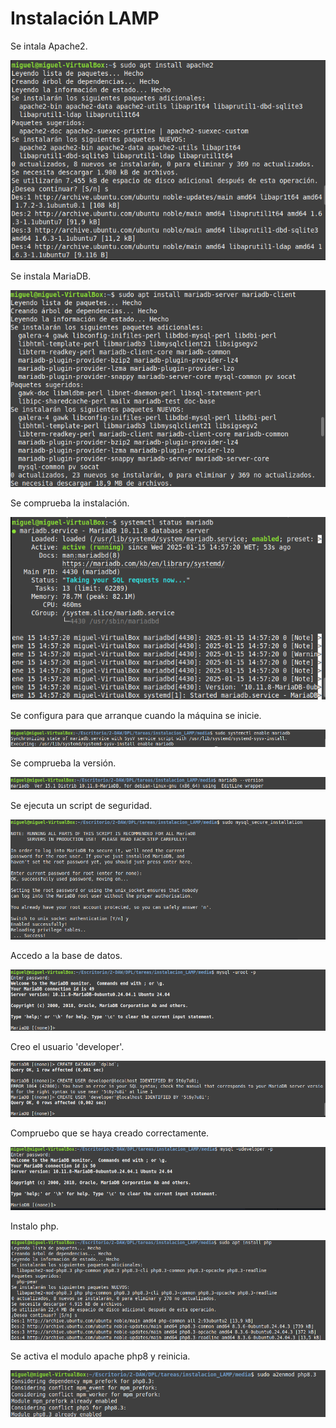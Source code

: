 # Instalación LAMP

Se intala Apache2.

![](media/install_apache2.png)

Se instala MariaDB.

![](media/install_MariaDB.png)

Se comprueba la instalación.

![](media/comprobar_MariaDB.png)

Se configura para que arranque cuando la máquina se inicie.

![](media/MariaDB_enable.png)

Se comprueba la versión.

![](media/Mariadb_version.png)

Se ejecuta un script de seguridad.

![](media/security_script.png)

Accedo a la base de datos.

![](media/entrar_db.png)

Creo el usuario 'developer'.

![](media/crear_usuario.png)

Compruebo que se haya creado correctamente.

![](media/compruebo_user.png)

Instalo php.

![](media/instalacion_php.png)

Se activa el modulo apache php8 y reinicia.

![](media/activacion_modulo.png)